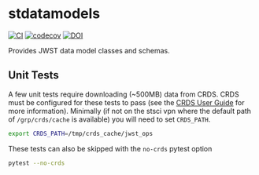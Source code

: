 # stdatamodels

[![CI](https://github.com/spacetelescope/stdatamodels/actions/workflows/ci.yml/badge.svg)](https://github.com/spacetelescope/stdatamodels/actions/workflows/ci.yml)
[![codecov](https://codecov.io/gh/spacetelescope/stdatamodels/branch/main/graph/badge.svg?token=TrmUKaTP2t)](https://codecov.io/gh/spacetelescope/stdatamodels)
[![DOI](https://zenodo.org/badge/DOI/10.5281/zenodo.16280288.svg)](https://doi.org/10.5281/zenodo.16280288)


Provides JWST data model classes and schemas.


## Unit Tests

A few unit tests require downloading (~500MB) data from CRDS. CRDS must be configured for these tests to pass
(see the [CRDS User Guide](https://jwst-crds.stsci.edu/static/users_guide/index.html)
for more information). Minimally (if not on the stsci vpn where the default path of
`/grp/crds/cache` is available) you will need to set `CRDS_PATH`.

```bash
export CRDS_PATH=/tmp/crds_cache/jwst_ops
```

These tests can also be skipped with the `no-crds` pytest option

```bash
pytest --no-crds
```

